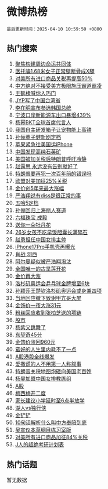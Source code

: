 # 微博热榜

`最后更新时间：2025-04-10 10:59:50 +0800`

## 热门搜索

1. [聚焦构建周边命运共同体](https://m.weibo.cn/search?containerid=100103type%3D1%26t%3D10%26q%3D%23%E8%81%9A%E7%84%A6%E6%9E%84%E5%BB%BA%E5%91%A8%E8%BE%B9%E5%91%BD%E8%BF%90%E5%85%B1%E5%90%8C%E4%BD%93%23&stream_entry_id=51&isnewpage=1&extparam=seat%3D1%26c_type%3D51%26dgr%3D0%26cate%3D10103%26stream_entry_id%3D51%26q%3D%2523%25E8%2581%259A%25E7%2584%25A6%25E6%259E%2584%25E5%25BB%25BA%25E5%2591%25A8%25E8%25BE%25B9%25E5%2591%25BD%25E8%25BF%2590%25E5%2585%25B1%25E5%2590%258C%25E4%25BD%2593%2523%26filter_type%3Drealtimehot%26pos%3D0%26display_time%3D1744253989%26pre_seqid%3D17442539896370183024362)
1. [医托骗1.68米女子正常腿断骨成X腿](https://m.weibo.cn/search?containerid=100103type%3D1%26t%3D10%26q%3D%23%E5%8C%BB%E6%89%98%E9%AA%971.68%E7%B1%B3%E5%A5%B3%E5%AD%90%E6%AD%A3%E5%B8%B8%E8%85%BF%E6%96%AD%E9%AA%A8%E6%88%90X%E8%85%BF%23&stream_entry_id=31&isnewpage=1&extparam=seat%3D1%26c_type%3D31%26lcate%3D5001%26cate%3D5001%26stream_entry_id%3D31%26q%3D%2523%25E5%258C%25BB%25E6%2589%2598%25E9%25AA%25971.68%25E7%25B1%25B3%25E5%25A5%25B3%25E5%25AD%2590%25E6%25AD%25A3%25E5%25B8%25B8%25E8%2585%25BF%25E6%2596%25AD%25E9%25AA%25A8%25E6%2588%2590X%25E8%2585%25BF%2523%26realpos%3D1%26dgr%3D0%26band_rank%3D1%26flag%3D1%26filter_type%3Drealtimehot%26pos%3D0%26display_time%3D1744253989%26pre_seqid%3D17442539896370183024362)
1. [对美所有进口商品关税再提高50%](https://m.weibo.cn/search?containerid=100103type%3D1%26t%3D10%26q%3D%23%E5%AF%B9%E7%BE%8E%E6%89%80%E6%9C%89%E8%BF%9B%E5%8F%A3%E5%95%86%E5%93%81%E5%85%B3%E7%A8%8E%E5%86%8D%E6%8F%90%E9%AB%9850%25%23&stream_entry_id=31&isnewpage=1&extparam=seat%3D1%26c_type%3D31%26lcate%3D5001%26cate%3D5001%26stream_entry_id%3D31%26q%3D%2523%25E5%25AF%25B9%25E7%25BE%258E%25E6%2589%2580%25E6%259C%2589%25E8%25BF%259B%25E5%258F%25A3%25E5%2595%2586%25E5%2593%2581%25E5%2585%25B3%25E7%25A8%258E%25E5%2586%258D%25E6%258F%2590%25E9%25AB%259850%2525%2523%26realpos%3D2%26dgr%3D0%26band_rank%3D2%26flag%3D16%26filter_type%3Drealtimehot%26pos%3D1%26display_time%3D1744253989%26pre_seqid%3D17442539896370183024362)
1. [中方绝对不接受美方极限施压霸道霸凌](https://m.weibo.cn/search?containerid=100103type%3D1%26t%3D10%26q%3D%23%E4%B8%AD%E6%96%B9%E7%BB%9D%E5%AF%B9%E4%B8%8D%E6%8E%A5%E5%8F%97%E7%BE%8E%E6%96%B9%E6%9E%81%E9%99%90%E6%96%BD%E5%8E%8B%E9%9C%B8%E9%81%93%E9%9C%B8%E5%87%8C%23&stream_entry_id=31&isnewpage=1&extparam=seat%3D1%26c_type%3D31%26lcate%3D5001%26cate%3D5001%26stream_entry_id%3D31%26q%3D%2523%25E4%25B8%25AD%25E6%2596%25B9%25E7%25BB%259D%25E5%25AF%25B9%25E4%25B8%258D%25E6%258E%25A5%25E5%258F%2597%25E7%25BE%258E%25E6%2596%25B9%25E6%259E%2581%25E9%2599%2590%25E6%2596%25BD%25E5%258E%258B%25E9%259C%25B8%25E9%2581%2593%25E9%259C%25B8%25E5%2587%258C%2523%26realpos%3D3%26dgr%3D0%26band_rank%3D3%26flag%3D0%26filter_type%3Drealtimehot%26pos%3D2%26display_time%3D1744253989%26pre_seqid%3D17442539896370183024362)
1. [王鹤棣喊你入巧门](https://m.weibo.cn/search?containerid=100103type%3D1%26t%3D10%26q%3D%23%E7%8E%8B%E9%B9%A4%E6%A3%A3%E5%96%8A%E4%BD%A0%E5%85%A5%E5%B7%A7%E9%97%A8%23&stream_entry_id=31&isnewpage=1&extparam=seat%3D1%26c_type%3D31%26lcate%3D5001%26cate%3D5001%26pos%3D3%26q%3D%2523%25E7%258E%258B%25E9%25B9%25A4%25E6%25A3%25A3%25E5%2596%258A%25E4%25BD%25A0%25E5%2585%25A5%25E5%25B7%25A7%25E9%2597%25A8%2523%26is_ad_pos%3D1%26dgr%3D0%26adid%3D282118%26topic_ad%3D1%26stream_entry_id%3D31%26filter_type%3Drealtimehot%26band_rank%3D4%26display_time%3D1744253989%26pre_seqid%3D17442539896370183024362)
1. [JYP写了中国台湾省](https://m.weibo.cn/search?containerid=100103type%3D1%26t%3D10%26q%3D%23JYP%E5%86%99%E4%BA%86%E4%B8%AD%E5%9B%BD%E5%8F%B0%E6%B9%BE%E7%9C%81%23&stream_entry_id=31&isnewpage=1&extparam=seat%3D1%26c_type%3D31%26lcate%3D5001%26cate%3D5001%26stream_entry_id%3D31%26q%3D%2523JYP%25E5%2586%2599%25E4%25BA%2586%25E4%25B8%25AD%25E5%259B%25BD%25E5%258F%25B0%25E6%25B9%25BE%25E7%259C%2581%2523%26realpos%3D4%26dgr%3D0%26band_rank%3D4%26flag%3D2%26filter_type%3Drealtimehot%26pos%3D4%26display_time%3D1744253989%26pre_seqid%3D17442539896370183024362)
1. [李在明宣布参选韩国总统](https://m.weibo.cn/search?containerid=100103type%3D1%26t%3D10%26q%3D%23%E6%9D%8E%E5%9C%A8%E6%98%8E%E5%AE%A3%E5%B8%83%E5%8F%82%E9%80%89%E9%9F%A9%E5%9B%BD%E6%80%BB%E7%BB%9F%23&stream_entry_id=31&isnewpage=1&extparam=seat%3D1%26c_type%3D31%26lcate%3D5001%26cate%3D5001%26stream_entry_id%3D31%26q%3D%2523%25E6%259D%258E%25E5%259C%25A8%25E6%2598%258E%25E5%25AE%25A3%25E5%25B8%2583%25E5%258F%2582%25E9%2580%2589%25E9%259F%25A9%25E5%259B%25BD%25E6%2580%25BB%25E7%25BB%259F%2523%26realpos%3D5%26dgr%3D0%26band_rank%3D5%26flag%3D1%26filter_type%3Drealtimehot%26pos%3D5%26display_time%3D1744253989%26pre_seqid%3D17442539896370183024362)
1. [宁波口岸新能源车出口暴增439%](https://m.weibo.cn/search?containerid=100103type%3D1%26t%3D10%26q%3D%23%E5%AE%81%E6%B3%A2%E5%8F%A3%E5%B2%B8%E6%96%B0%E8%83%BD%E6%BA%90%E8%BD%A6%E5%87%BA%E5%8F%A3%E6%9A%B4%E5%A2%9E439%25%23&stream_entry_id=31&isnewpage=1&extparam=seat%3D1%26c_type%3D31%26lcate%3D5001%26cate%3D5001%26stream_entry_id%3D31%26q%3D%2523%25E5%25AE%2581%25E6%25B3%25A2%25E5%258F%25A3%25E5%25B2%25B8%25E6%2596%25B0%25E8%2583%25BD%25E6%25BA%2590%25E8%25BD%25A6%25E5%2587%25BA%25E5%258F%25A3%25E6%259A%25B4%25E5%25A2%259E439%2525%2523%26realpos%3D6%26dgr%3D0%26band_rank%3D6%26flag%3D1%26filter_type%3Drealtimehot%26pos%3D6%26display_time%3D1744253989%26pre_seqid%3D17442539896370183024362)
1. [杨幂BKT全球首席代言人](https://m.weibo.cn/search?containerid=100103type%3D1%26t%3D10%26q%3D%23%E6%9D%A8%E5%B9%82BKT%E5%85%A8%E7%90%83%E9%A6%96%E5%B8%AD%E4%BB%A3%E8%A8%80%E4%BA%BA%23&stream_entry_id=31&isnewpage=1&extparam=seat%3D1%26c_type%3D31%26lcate%3D5001%26cate%3D5001%26pos%3D7%26q%3D%2523%25E6%259D%25A8%25E5%25B9%2582BKT%25E5%2585%25A8%25E7%2590%2583%25E9%25A6%2596%25E5%25B8%25AD%25E4%25BB%25A3%25E8%25A8%2580%25E4%25BA%25BA%2523%26is_ad_pos%3D1%26dgr%3D0%26adid%3D282351%26topic_ad%3D1%26stream_entry_id%3D31%26filter_type%3Drealtimehot%26band_rank%3D7%26display_time%3D1744253989%26pre_seqid%3D17442539896370183024362)
1. [我国自主研发箱子让宠物能上高铁](https://m.weibo.cn/search?containerid=100103type%3D1%26t%3D10%26q%3D%23%E6%88%91%E5%9B%BD%E8%87%AA%E4%B8%BB%E7%A0%94%E5%8F%91%E7%AE%B1%E5%AD%90%E8%AE%A9%E5%AE%A0%E7%89%A9%E8%83%BD%E4%B8%8A%E9%AB%98%E9%93%81%23&stream_entry_id=31&isnewpage=1&extparam=seat%3D1%26c_type%3D31%26lcate%3D5001%26cate%3D5001%26stream_entry_id%3D31%26q%3D%2523%25E6%2588%2591%25E5%259B%25BD%25E8%2587%25AA%25E4%25B8%25BB%25E7%25A0%2594%25E5%258F%2591%25E7%25AE%25B1%25E5%25AD%2590%25E8%25AE%25A9%25E5%25AE%25A0%25E7%2589%25A9%25E8%2583%25BD%25E4%25B8%258A%25E9%25AB%2598%25E9%2593%2581%2523%26realpos%3D7%26dgr%3D0%26band_rank%3D7%26flag%3D1%26filter_type%3Drealtimehot%26pos%3D8%26display_time%3D1744253989%26pre_seqid%3D17442539896370183024362)
1. [孙俪董子健新剧定档](https://m.weibo.cn/search?containerid=100103type%3D1%26t%3D10%26q%3D%23%E5%AD%99%E4%BF%AA%E8%91%A3%E5%AD%90%E5%81%A5%E6%96%B0%E5%89%A7%E5%AE%9A%E6%A1%A3%23&stream_entry_id=31&isnewpage=1&extparam=seat%3D1%26c_type%3D31%26lcate%3D5001%26cate%3D5001%26stream_entry_id%3D31%26q%3D%2523%25E5%25AD%2599%25E4%25BF%25AA%25E8%2591%25A3%25E5%25AD%2590%25E5%2581%25A5%25E6%2596%25B0%25E5%2589%25A7%25E5%25AE%259A%25E6%25A1%25A3%2523%26realpos%3D8%26dgr%3D0%26band_rank%3D8%26flag%3D1%26filter_type%3Drealtimehot%26pos%3D9%26display_time%3D1744253989%26pre_seqid%3D17442539896370183024362)
1. [苹果紧急往美国运iPhone](https://m.weibo.cn/search?containerid=100103type%3D1%26t%3D10%26q%3D%23%E8%8B%B9%E6%9E%9C%E7%B4%A7%E6%80%A5%E5%BE%80%E7%BE%8E%E5%9B%BD%E8%BF%90iPhone%23&stream_entry_id=31&isnewpage=1&extparam=seat%3D1%26c_type%3D31%26lcate%3D5001%26cate%3D5001%26stream_entry_id%3D31%26q%3D%2523%25E8%258B%25B9%25E6%259E%259C%25E7%25B4%25A7%25E6%2580%25A5%25E5%25BE%2580%25E7%25BE%258E%25E5%259B%25BD%25E8%25BF%2590iPhone%2523%26realpos%3D9%26dgr%3D0%26band_rank%3D9%26flag%3D1%26filter_type%3Drealtimehot%26pos%3D10%26display_time%3D1744253989%26pre_seqid%3D17442539896370183024362)
1. [中国发现高纯石英矿](https://m.weibo.cn/search?containerid=100103type%3D1%26t%3D10%26q%3D%23%E4%B8%AD%E5%9B%BD%E5%8F%91%E7%8E%B0%E9%AB%98%E7%BA%AF%E7%9F%B3%E8%8B%B1%E7%9F%BF%23&stream_entry_id=31&isnewpage=1&extparam=seat%3D1%26c_type%3D31%26lcate%3D5001%26cate%3D5001%26stream_entry_id%3D31%26q%3D%2523%25E4%25B8%25AD%25E5%259B%25BD%25E5%258F%2591%25E7%258E%25B0%25E9%25AB%2598%25E7%25BA%25AF%25E7%259F%25B3%25E8%258B%25B1%25E7%259F%25BF%2523%26realpos%3D10%26dgr%3D0%26band_rank%3D10%26flag%3D1%26filter_type%3Drealtimehot%26pos%3D11%26display_time%3D1744253989%26pre_seqid%3D17442539896370183024362)
1. [美国被加关税后特朗普呼吁冷静](https://m.weibo.cn/search?containerid=100103type%3D1%26t%3D10%26q%3D%23%E7%BE%8E%E5%9B%BD%E8%A2%AB%E5%8A%A0%E5%85%B3%E7%A8%8E%E5%90%8E%E7%89%B9%E6%9C%97%E6%99%AE%E5%91%BC%E5%90%81%E5%86%B7%E9%9D%99%23&stream_entry_id=31&isnewpage=1&extparam=seat%3D1%26c_type%3D31%26lcate%3D5001%26cate%3D5001%26stream_entry_id%3D31%26q%3D%2523%25E7%25BE%258E%25E5%259B%25BD%25E8%25A2%25AB%25E5%258A%25A0%25E5%2585%25B3%25E7%25A8%258E%25E5%2590%258E%25E7%2589%25B9%25E6%259C%2597%25E6%2599%25AE%25E5%2591%25BC%25E5%2590%2581%25E5%2586%25B7%25E9%259D%2599%2523%26realpos%3D11%26dgr%3D0%26band_rank%3D11%26flag%3D4%26filter_type%3Drealtimehot%26pos%3D12%26display_time%3D1744253989%26pre_seqid%3D17442539896370183024362)
1. [赵露思 永远没有告别就好了](https://m.weibo.cn/search?containerid=100103type%3D1%26t%3D10%26q%3D%E8%B5%B5%E9%9C%B2%E6%80%9D+%E6%B0%B8%E8%BF%9C%E6%B2%A1%E6%9C%89%E5%91%8A%E5%88%AB%E5%B0%B1%E5%A5%BD%E4%BA%86&stream_entry_id=31&isnewpage=1&extparam=seat%3D1%26c_type%3D31%26lcate%3D5001%26cate%3D5001%26stream_entry_id%3D31%26q%3D%25E8%25B5%25B5%25E9%259C%25B2%25E6%2580%259D%2520%25E6%25B0%25B8%25E8%25BF%259C%25E6%25B2%25A1%25E6%259C%2589%25E5%2591%258A%25E5%2588%25AB%25E5%25B0%25B1%25E5%25A5%25BD%25E4%25BA%2586%26realpos%3D12%26dgr%3D0%26band_rank%3D12%26flag%3D0%26filter_type%3Drealtimehot%26pos%3D13%26display_time%3D1744253989%26pre_seqid%3D17442539896370183024362)
1. [特朗普要再犯一次百年前的错误吗](https://m.weibo.cn/search?containerid=100103type%3D1%26t%3D10%26q%3D%23%E7%89%B9%E6%9C%97%E6%99%AE%E8%A6%81%E5%86%8D%E7%8A%AF%E4%B8%80%E6%AC%A1%E7%99%BE%E5%B9%B4%E5%89%8D%E7%9A%84%E9%94%99%E8%AF%AF%E5%90%97%23&stream_entry_id=31&isnewpage=1&extparam=seat%3D1%26c_type%3D31%26lcate%3D5001%26cate%3D5001%26stream_entry_id%3D31%26q%3D%2523%25E7%2589%25B9%25E6%259C%2597%25E6%2599%25AE%25E8%25A6%2581%25E5%2586%258D%25E7%258A%25AF%25E4%25B8%2580%25E6%25AC%25A1%25E7%2599%25BE%25E5%25B9%25B4%25E5%2589%258D%25E7%259A%2584%25E9%2594%2599%25E8%25AF%25AF%25E5%2590%2597%2523%26realpos%3D13%26dgr%3D0%26band_rank%3D13%26flag%3D0%26filter_type%3Drealtimehot%26pos%3D14%26display_time%3D1744253989%26pre_seqid%3D17442539896370183024362)
1. [欧盟对美加征25%关税](https://m.weibo.cn/search?containerid=100103type%3D1%26t%3D10%26q%3D%23%E6%AC%A7%E7%9B%9F%E5%AF%B9%E7%BE%8E%E5%8A%A0%E5%BE%8125%25%E5%85%B3%E7%A8%8E%23&stream_entry_id=31&isnewpage=1&extparam=seat%3D1%26c_type%3D31%26lcate%3D5001%26cate%3D5001%26stream_entry_id%3D31%26q%3D%2523%25E6%25AC%25A7%25E7%259B%259F%25E5%25AF%25B9%25E7%25BE%258E%25E5%258A%25A0%25E5%25BE%258125%2525%25E5%2585%25B3%25E7%25A8%258E%2523%26realpos%3D14%26dgr%3D0%26band_rank%3D14%26flag%3D0%26filter_type%3Drealtimehot%26pos%3D15%26display_time%3D1744253989%26pre_seqid%3D17442539896370183024362)
1. [金价创5年来最大涨幅](https://m.weibo.cn/search?containerid=100103type%3D1%26t%3D10%26q%3D%23%E9%87%91%E4%BB%B7%E5%88%9B5%E5%B9%B4%E6%9D%A5%E6%9C%80%E5%A4%A7%E6%B6%A8%E5%B9%85%23&stream_entry_id=31&isnewpage=1&extparam=seat%3D1%26c_type%3D31%26lcate%3D5001%26cate%3D5001%26stream_entry_id%3D31%26q%3D%2523%25E9%2587%2591%25E4%25BB%25B7%25E5%2588%259B5%25E5%25B9%25B4%25E6%259D%25A5%25E6%259C%2580%25E5%25A4%25A7%25E6%25B6%25A8%25E5%25B9%2585%2523%26realpos%3D15%26dgr%3D0%26band_rank%3D15%26flag%3D1%26filter_type%3Drealtimehot%26pos%3D16%26display_time%3D1744253989%26pre_seqid%3D17442539896370183024362)
1. [严浩翔说有diss是很正常的事](https://m.weibo.cn/search?containerid=100103type%3D1%26t%3D10%26q%3D%23%E4%B8%A5%E6%B5%A9%E7%BF%94%E8%AF%B4%E6%9C%89diss%E6%98%AF%E5%BE%88%E6%AD%A3%E5%B8%B8%E7%9A%84%E4%BA%8B%23&stream_entry_id=31&isnewpage=1&extparam=seat%3D1%26c_type%3D31%26lcate%3D5001%26cate%3D5001%26stream_entry_id%3D31%26q%3D%2523%25E4%25B8%25A5%25E6%25B5%25A9%25E7%25BF%2594%25E8%25AF%25B4%25E6%259C%2589diss%25E6%2598%25AF%25E5%25BE%2588%25E6%25AD%25A3%25E5%25B8%25B8%25E7%259A%2584%25E4%25BA%258B%2523%26realpos%3D16%26dgr%3D0%26band_rank%3D16%26flag%3D1%26filter_type%3Drealtimehot%26pos%3D17%26display_time%3D1744253989%26pre_seqid%3D17442539896370183024362)
1. [五哈5定档](https://m.weibo.cn/search?containerid=100103type%3D1%26t%3D10%26q%3D%E4%BA%94%E5%93%885%E5%AE%9A%E6%A1%A3&stream_entry_id=31&isnewpage=1&extparam=seat%3D1%26c_type%3D31%26lcate%3D5001%26cate%3D5001%26stream_entry_id%3D31%26q%3D%25E4%25BA%2594%25E5%2593%25885%25E5%25AE%259A%25E6%25A1%25A3%26realpos%3D17%26dgr%3D0%26band_rank%3D17%26flag%3D1%26filter_type%3Drealtimehot%26pos%3D18%26display_time%3D1744253989%26pre_seqid%3D17442539896370183024362)
1. [孙俪回归上海丽人赛道](https://m.weibo.cn/search?containerid=100103type%3D1%26t%3D10%26q%3D%E5%AD%99%E4%BF%AA%E5%9B%9E%E5%BD%92%E4%B8%8A%E6%B5%B7%E4%B8%BD%E4%BA%BA%E8%B5%9B%E9%81%93&stream_entry_id=31&isnewpage=1&extparam=seat%3D1%26c_type%3D31%26lcate%3D5001%26cate%3D5001%26stream_entry_id%3D31%26q%3D%25E5%25AD%2599%25E4%25BF%25AA%25E5%259B%259E%25E5%25BD%2592%25E4%25B8%258A%25E6%25B5%25B7%25E4%25B8%25BD%25E4%25BA%25BA%25E8%25B5%259B%25E9%2581%2593%26realpos%3D18%26dgr%3D0%26band_rank%3D18%26flag%3D1%26filter_type%3Drealtimehot%26pos%3D19%26display_time%3D1744253989%26pre_seqid%3D17442539896370183024362)
1. [六福珠宝 成毅](https://m.weibo.cn/search?containerid=100103type%3D1%26t%3D10%26q%3D%E5%85%AD%E7%A6%8F%E7%8F%A0%E5%AE%9D+%E6%88%90%E6%AF%85&stream_entry_id=31&isnewpage=1&extparam=seat%3D1%26c_type%3D31%26lcate%3D5001%26cate%3D5001%26stream_entry_id%3D31%26q%3D%25E5%2585%25AD%25E7%25A6%258F%25E7%258F%25A0%25E5%25AE%259D%2520%25E6%2588%2590%25E6%25AF%2585%26realpos%3D19%26dgr%3D0%26band_rank%3D19%26flag%3D1%26filter_type%3Drealtimehot%26pos%3D20%26display_time%3D1744253989%26pre_seqid%3D17442539896370183024362)
1. [送你一朵牡丹花](https://m.weibo.cn/search?containerid=100103type%3D1%26t%3D10%26q%3D%23%E9%80%81%E4%BD%A0%E4%B8%80%E6%9C%B5%E7%89%A1%E4%B8%B9%E8%8A%B1%23&stream_entry_id=31&isnewpage=1&extparam=seat%3D1%26c_type%3D31%26lcate%3D5001%26cate%3D5001%26stream_entry_id%3D31%26q%3D%2523%25E9%2580%2581%25E4%25BD%25A0%25E4%25B8%2580%25E6%259C%25B5%25E7%2589%25A1%25E4%25B8%25B9%25E8%258A%25B1%2523%26realpos%3D20%26dgr%3D0%26band_rank%3D20%26flag%3D1%26filter_type%3Drealtimehot%26pos%3D21%26display_time%3D1744253989%26pre_seqid%3D17442539896370183024362)
1. [26岁女孩不吃早饭胆囊长满碎石](https://m.weibo.cn/search?containerid=100103type%3D1%26t%3D10%26q%3D%2326%E5%B2%81%E5%A5%B3%E5%AD%A9%E4%B8%8D%E5%90%83%E6%97%A9%E9%A5%AD%E8%83%86%E5%9B%8A%E9%95%BF%E6%BB%A1%E7%A2%8E%E7%9F%B3%23&stream_entry_id=31&isnewpage=1&extparam=seat%3D1%26c_type%3D31%26lcate%3D5001%26cate%3D5001%26stream_entry_id%3D31%26q%3D%252326%25E5%25B2%2581%25E5%25A5%25B3%25E5%25AD%25A9%25E4%25B8%258D%25E5%2590%2583%25E6%2597%25A9%25E9%25A5%25AD%25E8%2583%2586%25E5%259B%258A%25E9%2595%25BF%25E6%25BB%25A1%25E7%25A2%258E%25E7%259F%25B3%2523%26realpos%3D21%26dgr%3D0%26band_rank%3D21%26flag%3D0%26filter_type%3Drealtimehot%26pos%3D22%26display_time%3D1744253989%26pre_seqid%3D17442539896370183024362)
1. [赵勇担任中国女排主帅](https://m.weibo.cn/search?containerid=100103type%3D1%26t%3D10%26q%3D%23%E8%B5%B5%E5%8B%87%E6%8B%85%E4%BB%BB%E4%B8%AD%E5%9B%BD%E5%A5%B3%E6%8E%92%E4%B8%BB%E5%B8%85%23&stream_entry_id=31&isnewpage=1&extparam=seat%3D1%26c_type%3D31%26lcate%3D5001%26cate%3D5001%26stream_entry_id%3D31%26q%3D%2523%25E8%25B5%25B5%25E5%258B%2587%25E6%258B%2585%25E4%25BB%25BB%25E4%25B8%25AD%25E5%259B%25BD%25E5%25A5%25B3%25E6%258E%2592%25E4%25B8%25BB%25E5%25B8%2585%2523%26realpos%3D22%26dgr%3D0%26band_rank%3D22%26flag%3D0%26filter_type%3Drealtimehot%26pos%3D23%26display_time%3D1744253989%26pre_seqid%3D17442539896370183024362)
1. [iPhone17Pro手机壳再曝光](https://m.weibo.cn/search?containerid=100103type%3D1%26t%3D10%26q%3D%23iPhone17Pro%E6%89%8B%E6%9C%BA%E5%A3%B3%E5%86%8D%E6%9B%9D%E5%85%89%23&stream_entry_id=31&isnewpage=1&extparam=seat%3D1%26c_type%3D31%26lcate%3D5001%26cate%3D5001%26stream_entry_id%3D31%26q%3D%2523iPhone17Pro%25E6%2589%258B%25E6%259C%25BA%25E5%25A3%25B3%25E5%2586%258D%25E6%259B%259D%25E5%2585%2589%2523%26realpos%3D23%26dgr%3D0%26band_rank%3D23%26flag%3D0%26filter_type%3Drealtimehot%26pos%3D24%26display_time%3D1744253989%26pre_seqid%3D17442539896370183024362)
1. [肖战  羽西](https://m.weibo.cn/search?containerid=100103type%3D1%26t%3D10%26q%3D%E8%82%96%E6%88%98++%E7%BE%BD%E8%A5%BF&stream_entry_id=31&isnewpage=1&extparam=seat%3D1%26c_type%3D31%26lcate%3D5001%26cate%3D5001%26stream_entry_id%3D31%26q%3D%25E8%2582%2596%25E6%2588%2598%2520%2520%25E7%25BE%25BD%25E8%25A5%25BF%26realpos%3D24%26dgr%3D0%26band_rank%3D24%26flag%3D1%26filter_type%3Drealtimehot%26pos%3D25%26display_time%3D1744253989%26pre_seqid%3D17442539896370183024362)
1. [阿尔曼疑似被严浩翔淘汰](https://m.weibo.cn/search?containerid=100103type%3D1%26t%3D10%26q%3D%23%E9%98%BF%E5%B0%94%E6%9B%BC%E7%96%91%E4%BC%BC%E8%A2%AB%E4%B8%A5%E6%B5%A9%E7%BF%94%E6%B7%98%E6%B1%B0%23&stream_entry_id=31&isnewpage=1&extparam=seat%3D1%26c_type%3D31%26lcate%3D5001%26cate%3D5001%26stream_entry_id%3D31%26q%3D%2523%25E9%2598%25BF%25E5%25B0%2594%25E6%259B%25BC%25E7%2596%2591%25E4%25BC%25BC%25E8%25A2%25AB%25E4%25B8%25A5%25E6%25B5%25A9%25E7%25BF%2594%25E6%25B7%2598%25E6%25B1%25B0%2523%26realpos%3D25%26dgr%3D0%26band_rank%3D25%26flag%3D0%26filter_type%3Drealtimehot%26pos%3D26%26display_time%3D1744253989%26pre_seqid%3D17442539896370183024362)
1. [全国唯一的古旱莲开花](https://m.weibo.cn/search?containerid=100103type%3D1%26t%3D10%26q%3D%23%E5%85%A8%E5%9B%BD%E5%94%AF%E4%B8%80%E7%9A%84%E5%8F%A4%E6%97%B1%E8%8E%B2%E5%BC%80%E8%8A%B1%23&stream_entry_id=31&isnewpage=1&extparam=seat%3D1%26c_type%3D31%26lcate%3D5001%26cate%3D5001%26stream_entry_id%3D31%26q%3D%2523%25E5%2585%25A8%25E5%259B%25BD%25E5%2594%25AF%25E4%25B8%2580%25E7%259A%2584%25E5%258F%25A4%25E6%2597%25B1%25E8%258E%25B2%25E5%25BC%2580%25E8%258A%25B1%2523%26realpos%3D26%26dgr%3D0%26band_rank%3D26%26flag%3D0%26filter_type%3Drealtimehot%26pos%3D27%26display_time%3D1744253989%26pre_seqid%3D17442539896370183024362)
1. [金价再大涨](https://m.weibo.cn/search?containerid=100103type%3D1%26t%3D10%26q%3D%23%E9%87%91%E4%BB%B7%E5%86%8D%E5%A4%A7%E6%B6%A8%23&stream_entry_id=31&isnewpage=1&extparam=seat%3D1%26c_type%3D31%26lcate%3D5001%26cate%3D5001%26stream_entry_id%3D31%26q%3D%2523%25E9%2587%2591%25E4%25BB%25B7%25E5%2586%258D%25E5%25A4%25A7%25E6%25B6%25A8%2523%26realpos%3D27%26dgr%3D0%26band_rank%3D27%26flag%3D0%26filter_type%3Drealtimehot%26pos%3D28%26display_time%3D1744253989%26pre_seqid%3D17442539896370183024362)
1. [洛杉矶奥运会乒乓球金牌增至6块](https://m.weibo.cn/search?containerid=100103type%3D1%26t%3D10%26q%3D%23%E6%B4%9B%E6%9D%89%E7%9F%B6%E5%A5%A5%E8%BF%90%E4%BC%9A%E4%B9%92%E4%B9%93%E7%90%83%E9%87%91%E7%89%8C%E5%A2%9E%E8%87%B36%E5%9D%97%23&stream_entry_id=31&isnewpage=1&extparam=seat%3D1%26c_type%3D31%26lcate%3D5001%26cate%3D5001%26stream_entry_id%3D31%26q%3D%2523%25E6%25B4%259B%25E6%259D%2589%25E7%259F%25B6%25E5%25A5%25A5%25E8%25BF%2590%25E4%25BC%259A%25E4%25B9%2592%25E4%25B9%2593%25E7%2590%2583%25E9%2587%2591%25E7%2589%258C%25E5%25A2%259E%25E8%2587%25B36%25E5%259D%2597%2523%26realpos%3D28%26dgr%3D0%26band_rank%3D28%26flag%3D0%26filter_type%3Drealtimehot%26pos%3D29%26display_time%3D1744253989%26pre_seqid%3D17442539896370183024362)
1. [孙颖莎王楚钦洛杉矶奥运会或身兼四项](https://m.weibo.cn/search?containerid=100103type%3D1%26t%3D10%26q%3D%23%E5%AD%99%E9%A2%96%E8%8E%8E%E7%8E%8B%E6%A5%9A%E9%92%A6%E6%B4%9B%E6%9D%89%E7%9F%B6%E5%A5%A5%E8%BF%90%E4%BC%9A%E6%88%96%E8%BA%AB%E5%85%BC%E5%9B%9B%E9%A1%B9%23&stream_entry_id=31&isnewpage=1&extparam=seat%3D1%26c_type%3D31%26lcate%3D5001%26cate%3D5001%26stream_entry_id%3D31%26q%3D%2523%25E5%25AD%2599%25E9%25A2%2596%25E8%258E%258E%25E7%258E%258B%25E6%25A5%259A%25E9%2592%25A6%25E6%25B4%259B%25E6%259D%2589%25E7%259F%25B6%25E5%25A5%25A5%25E8%25BF%2590%25E4%25BC%259A%25E6%2588%2596%25E8%25BA%25AB%25E5%2585%25BC%25E5%259B%259B%25E9%25A1%25B9%2523%26realpos%3D29%26dgr%3D0%26band_rank%3D29%26flag%3D0%26filter_type%3Drealtimehot%26pos%3D30%26display_time%3D1744253989%26pre_seqid%3D17442539896370183024362)
1. [当地回应撤下致谢甲亢哥大屏](https://m.weibo.cn/search?containerid=100103type%3D1%26t%3D10%26q%3D%23%E5%BD%93%E5%9C%B0%E5%9B%9E%E5%BA%94%E6%92%A4%E4%B8%8B%E8%87%B4%E8%B0%A2%E7%94%B2%E4%BA%A2%E5%93%A5%E5%A4%A7%E5%B1%8F%23&stream_entry_id=31&isnewpage=1&extparam=seat%3D1%26c_type%3D31%26lcate%3D5001%26cate%3D5001%26stream_entry_id%3D31%26q%3D%2523%25E5%25BD%2593%25E5%259C%25B0%25E5%259B%259E%25E5%25BA%2594%25E6%2592%25A4%25E4%25B8%258B%25E8%2587%25B4%25E8%25B0%25A2%25E7%2594%25B2%25E4%25BA%25A2%25E5%2593%25A5%25E5%25A4%25A7%25E5%25B1%258F%2523%26realpos%3D30%26dgr%3D0%26band_rank%3D30%26flag%3D0%26filter_type%3Drealtimehot%26pos%3D31%26display_time%3D1744253989%26pre_seqid%3D17442539896370183024362)
1. [金饰价一夜大涨31元](https://m.weibo.cn/search?containerid=100103type%3D1%26t%3D10%26q%3D%23%E9%87%91%E9%A5%B0%E4%BB%B7%E4%B8%80%E5%A4%9C%E5%A4%A7%E6%B6%A831%E5%85%83%23&stream_entry_id=31&isnewpage=1&extparam=seat%3D1%26c_type%3D31%26lcate%3D5001%26cate%3D5001%26stream_entry_id%3D31%26q%3D%2523%25E9%2587%2591%25E9%25A5%25B0%25E4%25BB%25B7%25E4%25B8%2580%25E5%25A4%259C%25E5%25A4%25A7%25E6%25B6%25A831%25E5%2585%2583%2523%26realpos%3D31%26dgr%3D0%26band_rank%3D31%26flag%3D1%26filter_type%3Drealtimehot%26pos%3D32%26display_time%3D1744253989%26pre_seqid%3D17442539896370183024362)
1. [粉丝回应收到张柏芝送的项链](https://m.weibo.cn/search?containerid=100103type%3D1%26t%3D10%26q%3D%23%E7%B2%89%E4%B8%9D%E5%9B%9E%E5%BA%94%E6%94%B6%E5%88%B0%E5%BC%A0%E6%9F%8F%E8%8A%9D%E9%80%81%E7%9A%84%E9%A1%B9%E9%93%BE%23&stream_entry_id=31&isnewpage=1&extparam=seat%3D1%26c_type%3D31%26lcate%3D5001%26cate%3D5001%26stream_entry_id%3D31%26q%3D%2523%25E7%25B2%2589%25E4%25B8%259D%25E5%259B%259E%25E5%25BA%2594%25E6%2594%25B6%25E5%2588%25B0%25E5%25BC%25A0%25E6%259F%258F%25E8%258A%259D%25E9%2580%2581%25E7%259A%2584%25E9%25A1%25B9%25E9%2593%25BE%2523%26realpos%3D32%26dgr%3D0%26band_rank%3D32%26flag%3D1%26filter_type%3Drealtimehot%26pos%3D33%26display_time%3D1744253989%26pre_seqid%3D17442539896370183024362)
1. [股市](https://m.weibo.cn/search?containerid=100103type%3D1%26t%3D10%26q%3D%E8%82%A1%E5%B8%82&stream_entry_id=31&isnewpage=1&extparam=seat%3D1%26c_type%3D31%26lcate%3D5001%26cate%3D5001%26stream_entry_id%3D31%26q%3D%25E8%2582%25A1%25E5%25B8%2582%26realpos%3D33%26dgr%3D0%26band_rank%3D33%26flag%3D1%26filter_type%3Drealtimehot%26pos%3D34%26display_time%3D1744253989%26pre_seqid%3D17442539896370183024362)
1. [杨紫又跳舞了](https://m.weibo.cn/search?containerid=100103type%3D1%26t%3D10%26q%3D%E6%9D%A8%E7%B4%AB%E5%8F%88%E8%B7%B3%E8%88%9E%E4%BA%86&stream_entry_id=31&isnewpage=1&extparam=seat%3D1%26c_type%3D31%26lcate%3D5001%26cate%3D5001%26stream_entry_id%3D31%26q%3D%25E6%259D%25A8%25E7%25B4%25AB%25E5%258F%2588%25E8%25B7%25B3%25E8%2588%259E%25E4%25BA%2586%26realpos%3D34%26dgr%3D0%26band_rank%3D34%26flag%3D0%26filter_type%3Drealtimehot%26pos%3D35%26display_time%3D1744253989%26pre_seqid%3D17442539896370183024362)
1. [东契奇45分](https://m.weibo.cn/search?containerid=100103type%3D1%26t%3D10%26q%3D%E4%B8%9C%E5%A5%91%E5%A5%8745%E5%88%86&stream_entry_id=31&isnewpage=1&extparam=seat%3D1%26c_type%3D31%26lcate%3D5001%26cate%3D5001%26stream_entry_id%3D31%26q%3D%25E4%25B8%259C%25E5%25A5%2591%25E5%25A5%258745%25E5%2588%2586%26realpos%3D35%26dgr%3D0%26band_rank%3D35%26flag%3D1%26filter_type%3Drealtimehot%26pos%3D36%26display_time%3D1744253989%26pre_seqid%3D17442539896370183024362)
1. [金饰价涨回960元](https://m.weibo.cn/search?containerid=100103type%3D1%26t%3D10%26q%3D%23%E9%87%91%E9%A5%B0%E4%BB%B7%E6%B6%A8%E5%9B%9E960%E5%85%83%23&stream_entry_id=31&isnewpage=1&extparam=seat%3D1%26c_type%3D31%26lcate%3D5001%26cate%3D5001%26stream_entry_id%3D31%26q%3D%2523%25E9%2587%2591%25E9%25A5%25B0%25E4%25BB%25B7%25E6%25B6%25A8%25E5%259B%259E960%25E5%2585%2583%2523%26realpos%3D36%26dgr%3D0%26band_rank%3D36%26flag%3D1%26filter_type%3Drealtimehot%26pos%3D37%26display_time%3D1744253989%26pre_seqid%3D17442539896370183024362)
1. [蛮好的人生里内耗不了一点](https://m.weibo.cn/search?containerid=100103type%3D1%26t%3D10%26q%3D%E8%9B%AE%E5%A5%BD%E7%9A%84%E4%BA%BA%E7%94%9F%E9%87%8C%E5%86%85%E8%80%97%E4%B8%8D%E4%BA%86%E4%B8%80%E7%82%B9&stream_entry_id=31&isnewpage=1&extparam=seat%3D1%26c_type%3D31%26lcate%3D5001%26cate%3D5001%26stream_entry_id%3D31%26q%3D%25E8%259B%25AE%25E5%25A5%25BD%25E7%259A%2584%25E4%25BA%25BA%25E7%2594%259F%25E9%2587%258C%25E5%2586%2585%25E8%2580%2597%25E4%25B8%258D%25E4%25BA%2586%25E4%25B8%2580%25E7%2582%25B9%26realpos%3D37%26dgr%3D0%26band_rank%3D37%26flag%3D1%26filter_type%3Drealtimehot%26pos%3D38%26display_time%3D1744253989%26pre_seqid%3D17442539896370183024362)
1. [A股港股全线爆发](https://m.weibo.cn/search?containerid=100103type%3D1%26t%3D10%26q%3D%23A%E8%82%A1%E6%B8%AF%E8%82%A1%E5%85%A8%E7%BA%BF%E7%88%86%E5%8F%91%23&stream_entry_id=31&isnewpage=1&extparam=seat%3D1%26c_type%3D31%26lcate%3D5001%26cate%3D5001%26stream_entry_id%3D31%26q%3D%2523A%25E8%2582%25A1%25E6%25B8%25AF%25E8%2582%25A1%25E5%2585%25A8%25E7%25BA%25BF%25E7%2588%2586%25E5%258F%2591%2523%26realpos%3D38%26dgr%3D0%26band_rank%3D38%26flag%3D1%26filter_type%3Drealtimehot%26pos%3D39%26display_time%3D1744253989%26pre_seqid%3D17442539896370183024362)
1. [爱撒谎的人不用第一人称叙事](https://m.weibo.cn/search?containerid=100103type%3D1%26t%3D10%26q%3D%23%E7%88%B1%E6%92%92%E8%B0%8E%E7%9A%84%E4%BA%BA%E4%B8%8D%E7%94%A8%E7%AC%AC%E4%B8%80%E4%BA%BA%E7%A7%B0%E5%8F%99%E4%BA%8B%23&stream_entry_id=31&isnewpage=1&extparam=seat%3D1%26c_type%3D31%26lcate%3D5001%26cate%3D5001%26stream_entry_id%3D31%26q%3D%2523%25E7%2588%25B1%25E6%2592%2592%25E8%25B0%258E%25E7%259A%2584%25E4%25BA%25BA%25E4%25B8%258D%25E7%2594%25A8%25E7%25AC%25AC%25E4%25B8%2580%25E4%25BA%25BA%25E7%25A7%25B0%25E5%258F%2599%25E4%25BA%258B%2523%26realpos%3D39%26dgr%3D0%26band_rank%3D39%26flag%3D0%26filter_type%3Drealtimehot%26pos%3D40%26display_time%3D1744253989%26pre_seqid%3D17442539896370183024362)
1. [特朗普关税地图炮砸向美国老百姓](https://m.weibo.cn/search?containerid=100103type%3D1%26t%3D10%26q%3D%23%E7%89%B9%E6%9C%97%E6%99%AE%E5%85%B3%E7%A8%8E%E5%9C%B0%E5%9B%BE%E7%82%AE%E7%A0%B8%E5%90%91%E7%BE%8E%E5%9B%BD%E8%80%81%E7%99%BE%E5%A7%93%23&stream_entry_id=31&isnewpage=1&extparam=seat%3D1%26c_type%3D31%26lcate%3D5001%26cate%3D5001%26stream_entry_id%3D31%26q%3D%2523%25E7%2589%25B9%25E6%259C%2597%25E6%2599%25AE%25E5%2585%25B3%25E7%25A8%258E%25E5%259C%25B0%25E5%259B%25BE%25E7%2582%25AE%25E7%25A0%25B8%25E5%2590%2591%25E7%25BE%258E%25E5%259B%25BD%25E8%2580%2581%25E7%2599%25BE%25E5%25A7%2593%2523%26realpos%3D40%26dgr%3D0%26band_rank%3D40%26flag%3D0%26filter_type%3Drealtimehot%26pos%3D41%26display_time%3D1744253989%26pre_seqid%3D17442539896370183024362)
1. [杨昊加盟中国女排教练组](https://m.weibo.cn/search?containerid=100103type%3D1%26t%3D10%26q%3D%23%E6%9D%A8%E6%98%8A%E5%8A%A0%E7%9B%9F%E4%B8%AD%E5%9B%BD%E5%A5%B3%E6%8E%92%E6%95%99%E7%BB%83%E7%BB%84%23&stream_entry_id=31&isnewpage=1&extparam=seat%3D1%26c_type%3D31%26lcate%3D5001%26cate%3D5001%26stream_entry_id%3D31%26q%3D%2523%25E6%259D%25A8%25E6%2598%258A%25E5%258A%25A0%25E7%259B%259F%25E4%25B8%25AD%25E5%259B%25BD%25E5%25A5%25B3%25E6%258E%2592%25E6%2595%2599%25E7%25BB%2583%25E7%25BB%2584%2523%26realpos%3D41%26dgr%3D0%26band_rank%3D41%26flag%3D1%26filter_type%3Drealtimehot%26pos%3D42%26display_time%3D1744253989%26pre_seqid%3D17442539896370183024362)
1. [A股](https://m.weibo.cn/search?containerid=100103type%3D1%26t%3D10%26q%3DA%E8%82%A1&stream_entry_id=31&isnewpage=1&extparam=seat%3D1%26c_type%3D31%26lcate%3D5001%26cate%3D5001%26stream_entry_id%3D31%26q%3DA%25E8%2582%25A1%26realpos%3D42%26dgr%3D0%26band_rank%3D42%26flag%3D0%26filter_type%3Drealtimehot%26pos%3D43%26display_time%3D1744253989%26pre_seqid%3D17442539896370183024362)
1. [梅西梅开二度](https://m.weibo.cn/search?containerid=100103type%3D1%26t%3D10%26q%3D%E6%A2%85%E8%A5%BF%E6%A2%85%E5%BC%80%E4%BA%8C%E5%BA%A6&stream_entry_id=31&isnewpage=1&extparam=seat%3D1%26c_type%3D31%26lcate%3D5001%26cate%3D5001%26stream_entry_id%3D31%26q%3D%25E6%25A2%2585%25E8%25A5%25BF%25E6%25A2%2585%25E5%25BC%2580%25E4%25BA%258C%25E5%25BA%25A6%26realpos%3D43%26dgr%3D0%26band_rank%3D43%26flag%3D1%26filter_type%3Drealtimehot%26pos%3D44%26display_time%3D1744253989%26pre_seqid%3D17442539896370183024362)
1. [家长建议小学延时至6点半放学](https://m.weibo.cn/search?containerid=100103type%3D1%26t%3D10%26q%3D%23%E5%AE%B6%E9%95%BF%E5%BB%BA%E8%AE%AE%E5%B0%8F%E5%AD%A6%E5%BB%B6%E6%97%B6%E8%87%B36%E7%82%B9%E5%8D%8A%E6%94%BE%E5%AD%A6%23&stream_entry_id=31&isnewpage=1&extparam=seat%3D1%26c_type%3D31%26lcate%3D5001%26cate%3D5001%26stream_entry_id%3D31%26q%3D%2523%25E5%25AE%25B6%25E9%2595%25BF%25E5%25BB%25BA%25E8%25AE%25AE%25E5%25B0%258F%25E5%25AD%25A6%25E5%25BB%25B6%25E6%2597%25B6%25E8%2587%25B36%25E7%2582%25B9%25E5%258D%258A%25E6%2594%25BE%25E5%25AD%25A6%2523%26realpos%3D44%26dgr%3D0%26band_rank%3D44%26flag%3D0%26filter_type%3Drealtimehot%26pos%3D45%26display_time%3D1744253989%26pre_seqid%3D17442539896370183024362)
1. [湖人vs独行侠](https://m.weibo.cn/search?containerid=100103type%3D1%26t%3D10%26q%3D%E6%B9%96%E4%BA%BAvs%E7%8B%AC%E8%A1%8C%E4%BE%A0&stream_entry_id=31&isnewpage=1&extparam=seat%3D1%26c_type%3D31%26lcate%3D5001%26cate%3D5001%26stream_entry_id%3D31%26q%3D%25E6%25B9%2596%25E4%25BA%25BAvs%25E7%258B%25AC%25E8%25A1%258C%25E4%25BE%25A0%26realpos%3D45%26dgr%3D0%26band_rank%3D45%26flag%3D1%26filter_type%3Drealtimehot%26pos%3D46%26display_time%3D1744253989%26pre_seqid%3D17442539896370183024362)
1. [金铲铲](https://m.weibo.cn/search?containerid=100103type%3D1%26t%3D10%26q%3D%E9%87%91%E9%93%B2%E9%93%B2&stream_entry_id=31&isnewpage=1&extparam=seat%3D1%26c_type%3D31%26lcate%3D5001%26cate%3D5001%26stream_entry_id%3D31%26q%3D%25E9%2587%2591%25E9%2593%25B2%25E9%2593%25B2%26realpos%3D46%26dgr%3D0%26band_rank%3D46%26flag%3D0%26filter_type%3Drealtimehot%26pos%3D47%26display_time%3D1744253989%26pre_seqid%3D17442539896370183024362)
1. [10句话解析什么叫中方奉陪到底](https://m.weibo.cn/search?containerid=100103type%3D1%26t%3D10%26q%3D%2310%E5%8F%A5%E8%AF%9D%E8%A7%A3%E6%9E%90%E4%BB%80%E4%B9%88%E5%8F%AB%E4%B8%AD%E6%96%B9%E5%A5%89%E9%99%AA%E5%88%B0%E5%BA%95%23&stream_entry_id=31&isnewpage=1&extparam=seat%3D1%26c_type%3D31%26lcate%3D5001%26cate%3D5001%26stream_entry_id%3D31%26q%3D%252310%25E5%258F%25A5%25E8%25AF%259D%25E8%25A7%25A3%25E6%259E%2590%25E4%25BB%2580%25E4%25B9%2588%25E5%258F%25AB%25E4%25B8%25AD%25E6%2596%25B9%25E5%25A5%2589%25E9%2599%25AA%25E5%2588%25B0%25E5%25BA%2595%2523%26realpos%3D47%26dgr%3D0%26band_rank%3D47%26flag%3D0%26filter_type%3Drealtimehot%26pos%3D48%26display_time%3D1744253989%26pre_seqid%3D17442539896370183024362)
1. [吴宣仪本草纲目练习室版](https://m.weibo.cn/search?containerid=100103type%3D1%26t%3D10%26q%3D%23%E5%90%B4%E5%AE%A3%E4%BB%AA%E6%9C%AC%E8%8D%89%E7%BA%B2%E7%9B%AE%E7%BB%83%E4%B9%A0%E5%AE%A4%E7%89%88%23&stream_entry_id=31&isnewpage=1&extparam=seat%3D1%26c_type%3D31%26lcate%3D5001%26cate%3D5001%26stream_entry_id%3D31%26q%3D%2523%25E5%2590%25B4%25E5%25AE%25A3%25E4%25BB%25AA%25E6%259C%25AC%25E8%258D%2589%25E7%25BA%25B2%25E7%259B%25AE%25E7%25BB%2583%25E4%25B9%25A0%25E5%25AE%25A4%25E7%2589%2588%2523%26realpos%3D48%26dgr%3D0%26band_rank%3D48%26flag%3D1%26filter_type%3Drealtimehot%26pos%3D49%26display_time%3D1744253989%26pre_seqid%3D17442539896370183024362)
1. [对美所有进口商品加征84%关税](https://m.weibo.cn/search?containerid=100103type%3D1%26t%3D10%26q%3D%23%E5%AF%B9%E7%BE%8E%E6%89%80%E6%9C%89%E8%BF%9B%E5%8F%A3%E5%95%86%E5%93%81%E5%8A%A0%E5%BE%8184%25%E5%85%B3%E7%A8%8E%23&stream_entry_id=31&isnewpage=1&extparam=seat%3D1%26c_type%3D31%26lcate%3D5001%26cate%3D5001%26stream_entry_id%3D31%26q%3D%2523%25E5%25AF%25B9%25E7%25BE%258E%25E6%2589%2580%25E6%259C%2589%25E8%25BF%259B%25E5%258F%25A3%25E5%2595%2586%25E5%2593%2581%25E5%258A%25A0%25E5%25BE%258184%2525%25E5%2585%25B3%25E7%25A8%258E%2523%26realpos%3D49%26dgr%3D0%26band_rank%3D49%26flag%3D0%26filter_type%3Drealtimehot%26pos%3D50%26display_time%3D1744253989%26pre_seqid%3D17442539896370183024362)
1. [J人的超绝考研计划表](https://m.weibo.cn/search?containerid=100103type%3D1%26t%3D10%26q%3DJ%E4%BA%BA%E7%9A%84%E8%B6%85%E7%BB%9D%E8%80%83%E7%A0%94%E8%AE%A1%E5%88%92%E8%A1%A8&stream_entry_id=31&isnewpage=1&extparam=seat%3D1%26c_type%3D31%26lcate%3D5001%26cate%3D5001%26stream_entry_id%3D31%26q%3DJ%25E4%25BA%25BA%25E7%259A%2584%25E8%25B6%2585%25E7%25BB%259D%25E8%2580%2583%25E7%25A0%2594%25E8%25AE%25A1%25E5%2588%2592%25E8%25A1%25A8%26realpos%3D50%26dgr%3D0%26band_rank%3D50%26flag%3D1%26filter_type%3Drealtimehot%26pos%3D51%26display_time%3D1744253989%26pre_seqid%3D17442539896370183024362)

## 热门话题

暂无数据
